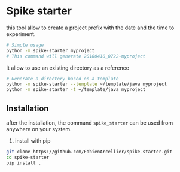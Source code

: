 # Spike starter

this tool allow to create a project prefix with the date and the time to
experiment.

```bash
# Simple usage
python -m spike-starter myproject
# This command will generate 20180410_0722-myproject
```

It allow to use an existing directory as a reference

```bash
# Generate a directory based on a template
python -m spike-starter --template ~/template/java myproject
python -m spike-starter -t ~/template/java myproject
```

## Installation

after the installation, the command `spike_starter` can be used from anywhere on your
system.

1. install with pip

```bash
git clone https://github.com/FabienArcellier/spike-starter.git
cd spike-starter
pip install .
```


